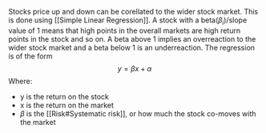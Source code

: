 Stocks price up and down can be corellated to the wider stock market. This is done using [[Simple Linear Regression]]. A stock with a beta$(\beta_i)$/slope value of 1 means that high points in the overall markets are high return points in the stock and so on. A beta above 1 implies an overreaction to the wider stock market and a beta below 1 is an underreaction. The regression is of the form
$$y=\beta x+\alpha$$Where:
- y is the return on the stock
- x is the return on the market
- $\beta$ is the [[Risk#Systematic risk]], or how much the stock co-moves with the market